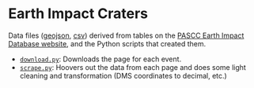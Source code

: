 # Earth Impact Craters
Data files ([geojson](earth-impact-craters.geojson), [csv](earth-impact-craters.csv)) derived from tables on the [PASCC Earth Impact Database website](http://www.passc.net/EarthImpactDatabase/New%20website_05-2018/Index.html), and the Python scripts that created them.

- [`download.py`](download.py): Downloads the page for each event.
- [`scrape.py`](scrape.py): Hoovers out the data from each page and does some light cleaning and transformation (DMS coordinates to decimal, etc.)